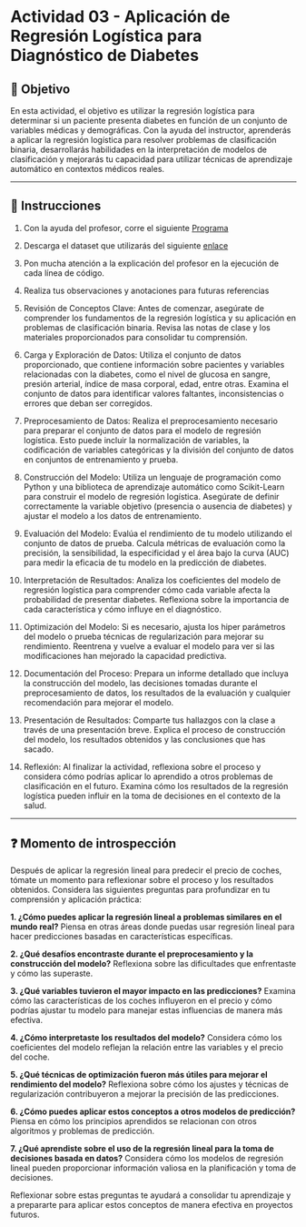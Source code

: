 # **Actividad 03 - Aplicación de Regresión Logística para Diagnóstico de Diabetes**

## 🎯 **Objetivo**
En esta actividad, el objetivo es utilizar la regresión logística para determinar si un paciente presenta diabetes en función de un conjunto de variables médicas y demográficas. Con la ayuda del instructor, aprenderás a aplicar la regresión logística para resolver problemas de clasificación binaria, desarrollarás habilidades en la interpretación de modelos de clasificación y mejorarás tu capacidad para utilizar técnicas de aprendizaje automático en contextos médicos reales.

---

## 📑 Instrucciones
1.	Con la ayuda del profesor, corre el siguiente [Programa](https://github.com/beduExpert/Machine-Learning-2024/blob/b4075f177d9ac830dcc61ba8c2b78cf0c719b2cc/Sesi%C3%B3n-03/Actividad-03/Actividad%2003%20-%20Logistic%20Regression%20-%20Diabetes.ipynb)
2.	Descarga el dataset que utilizarás del siguiente [enlace](https://www.kaggle.com/datasets/cjboat/diabetes2)
3.	Pon mucha atención a la explicación del profesor en la ejecución de cada línea de código.
4.	Realiza tus observaciones y anotaciones para futuras referencias
5.	Revisión de Conceptos Clave: Antes de comenzar, asegúrate de comprender los fundamentos de la regresión logística y su aplicación en problemas de clasificación binaria. Revisa las notas de clase y los materiales proporcionados para consolidar tu comprensión.

6.	Carga y Exploración de Datos: Utiliza el conjunto de datos proporcionado, que contiene información sobre pacientes y variables relacionadas con la diabetes, como el nivel de glucosa en sangre, presión arterial, índice de masa corporal, edad, entre otras. Examina el conjunto de datos para identificar valores faltantes, inconsistencias o errores que deban ser corregidos.

7.	Preprocesamiento de Datos: Realiza el preprocesamiento necesario para preparar el conjunto de datos para el modelo de regresión logística. Esto puede incluir la normalización de variables, la codificación de variables categóricas y la división del conjunto de datos en conjuntos de entrenamiento y prueba.

8.	Construcción del Modelo: Utiliza un lenguaje de programación como Python y una biblioteca de aprendizaje automático como Scikit-Learn para construir el modelo de regresión logística. Asegúrate de definir correctamente la variable objetivo (presencia o ausencia de diabetes) y ajustar el modelo a los datos de entrenamiento.

9.	Evaluación del Modelo: Evalúa el rendimiento de tu modelo utilizando el conjunto de datos de prueba. Calcula métricas de evaluación como la precisión, la sensibilidad, la especificidad y el área bajo la curva (AUC) para medir la eficacia de tu modelo en la predicción de diabetes.

10.	Interpretación de Resultados: Analiza los coeficientes del modelo de regresión logística para comprender cómo cada variable afecta la probabilidad de presentar diabetes. Reflexiona sobre la importancia de cada característica y cómo influye en el diagnóstico.

11.	Optimización del Modelo: Si es necesario, ajusta los hiper parámetros del modelo o prueba técnicas de regularización para mejorar su rendimiento. Reentrena y vuelve a evaluar el modelo para ver si las modificaciones han mejorado la capacidad predictiva.

12.	Documentación del Proceso: Prepara un informe detallado que incluya la construcción del modelo, las decisiones tomadas durante el preprocesamiento de datos, los resultados de la evaluación y cualquier recomendación para mejorar el modelo.

13.	Presentación de Resultados: Comparte tus hallazgos con la clase a través de una presentación breve. Explica el proceso de construcción del modelo, los resultados obtenidos y las conclusiones que has sacado.

14.	Reflexión: Al finalizar la actividad, reflexiona sobre el proceso y considera cómo podrías aplicar lo aprendido a otros problemas de clasificación en el futuro. Examina cómo los resultados de la regresión logística pueden influir en la toma de decisiones en el contexto de la salud.




---

## ❓ **Momento de introspección**

Después de aplicar la regresión lineal para predecir el precio de coches, tómate un momento para reflexionar sobre el proceso y los resultados obtenidos. Considera las siguientes preguntas para profundizar en tu comprensión y aplicación práctica:

**1.	¿Cómo puedes aplicar la regresión lineal a problemas similares en el mundo real?** Piensa en otras áreas donde puedas usar regresión lineal para hacer predicciones basadas en características específicas.

**2.	¿Qué desafíos encontraste durante el preprocesamiento y la construcción del modelo?** Reflexiona sobre las dificultades que enfrentaste y cómo las superaste.

**3.	¿Qué variables tuvieron el mayor impacto en las predicciones?** Examina cómo las características de los coches influyeron en el precio y cómo podrías ajustar tu modelo para manejar estas influencias de manera más efectiva.

**4.	¿Cómo interpretaste los resultados del modelo?** Considera cómo los coeficientes del modelo reflejan la relación entre las variables y el precio del coche.

**5.	¿Qué técnicas de optimización fueron más útiles para mejorar el rendimiento del modelo?** Reflexiona sobre cómo los ajustes y técnicas de regularización contribuyeron a mejorar la precisión de las predicciones.

**6.	¿Cómo puedes aplicar estos conceptos a otros modelos de predicción?** Piensa en cómo los principios aprendidos se relacionan con otros algoritmos y problemas de predicción.

**7.	¿Qué aprendiste sobre el uso de la regresión lineal para la toma de decisiones basada en datos?** Considera cómo los modelos de regresión lineal pueden proporcionar información valiosa en la planificación y toma de decisiones.

Reflexionar sobre estas preguntas te ayudará a consolidar tu aprendizaje y a prepararte para aplicar estos conceptos de manera efectiva en proyectos futuros.





